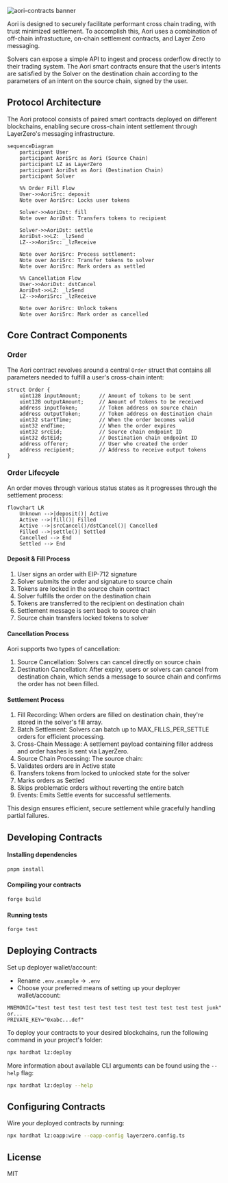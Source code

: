 ![aori-contracts banner](https://github.com/aori-io/.github-private/blob/main/assets/private/aori-contracts.png)

Aori is designed to securely facilitate performant cross chain trading, with trust minimized settlement. To accomplish this, Aori uses a combination of off-chain infrastucture, on-chain settlement contracts, and Layer Zero messaging.

Solvers can expose a simple API to ingest and process orderflow directly to their trading system. The Aori smart contracts ensure that the user’s intents are satisfied by the Solver on the destination chain according to the parameters of an intent on the source chain, signed by the user.

## Protocol Architecture

The Aori protocol consists of paired smart contracts deployed on different blockchains, enabling secure cross-chain intent settlement through LayerZero's messaging infrastructure.

```mermaid
sequenceDiagram
    participant User
    participant AoriSrc as Aori (Source Chain)
    participant LZ as LayerZero
    participant AoriDst as Aori (Destination Chain)
    participant Solver

    %% Order Fill Flow
    User->>AoriSrc: deposit
    Note over AoriSrc: Locks user tokens
    
    Solver->>AoriDst: fill
    Note over AoriDst: Transfers tokens to recipient
    
    Solver->>AoriDst: settle
    AoriDst->>LZ: _lzSend
    LZ-->>AoriSrc: _lzReceive
    
    Note over AoriSrc: Process settlement:
    Note over AoriSrc: Transfer tokens to solver
    Note over AoriSrc: Mark orders as settled

    %% Cancellation Flow
    User->>AoriDst: dstCancel
    AoriDst->>LZ: _lzSend
    LZ-->>AoriSrc: _lzReceive
    
    Note over AoriSrc: Unlock tokens
    Note over AoriSrc: Mark order as cancelled
```

## Core Contract Components

### Order

The Aori contract revolves around a central `Order` struct that contains all parameters needed to fulfill a user's cross-chain intent:

```solidity
struct Order {
    uint128 inputAmount;      // Amount of tokens to be sent
    uint128 outputAmount;     // Amount of tokens to be received
    address inputToken;       // Token address on source chain
    address outputToken;      // Token address on destination chain
    uint32 startTime;         // When the order becomes valid
    uint32 endTime;           // When the order expires
    uint32 srcEid;            // Source chain endpoint ID
    uint32 dstEid;            // Destination chain endpoint ID
    address offerer;          // User who created the order
    address recipient;        // Address to receive output tokens
}
```

### Order Lifecycle

An order moves through various status states as it progresses through the settlement process:

```mermaid
flowchart LR
    Unknown -->|deposit()| Active
    Active -->|fill()| Filled
    Active -->|srcCancel()/dstCancel()| Cancelled
    Filled -->|settle()| Settled
    Cancelled --> End
    Settled --> End
```

#### Deposit & Fill Process

1. User signs an order with EIP-712 signature
2. Solver submits the order and signature to source chain
3. Tokens are locked in the source chain contract
4. Solver fulfills the order on the destination chain
5. Tokens are transferred to the recipient on destination chain
6. Settlement message is sent back to source chain
7. Source chain transfers locked tokens to solver

#### Cancellation Process

Aori supports two types of cancellation:

1. Source Cancellation: Solvers can cancel directly on source chain
2. Destination Cancellation: After expiry, users or solvers can cancel from destination chain, which sends a message to source chain and confirms the order has not been filled.

#### Settlement Process

1. Fill Recording: When orders are filled on destination chain, they're stored in the solver's fill array.
2. Batch Settlement: Solvers can batch up to MAX_FILLS_PER_SETTLE orders for efficient processing.
3. Cross-Chain Message: A settlement payload containing filler address and order hashes is sent via LayerZero.
4. Source Chain Processing: The source chain:
5. Validates orders are in Active state
6. Transfers tokens from locked to unlocked state for the solver
7. Marks orders as Settled
8. Skips problematic orders without reverting the entire batch
9. Events: Emits Settle events for successful settlements.

This design ensures efficient, secure settlement while gracefully handling partial failures.


## Developing Contracts

#### Installing dependencies

```bash
pnpm install
```

#### Compiling your contracts

```bash
forge build
```

#### Running tests

```bash
forge test
```

## Deploying Contracts

Set up deployer wallet/account:

- Rename `.env.example` -> `.env`
- Choose your preferred means of setting up your deployer wallet/account:

```
MNEMONIC="test test test test test test test test test test test junk"
or...
PRIVATE_KEY="0xabc...def"
```

To deploy your contracts to your desired blockchains, run the following command in your project's folder:

```bash
npx hardhat lz:deploy
```

More information about available CLI arguments can be found using the `--help` flag:

```bash
npx hardhat lz:deploy --help
```

## Configuring Contracts

Wire your deployed contracts by running:

```bash
npx hardhat lz:oapp:wire --oapp-config layerzero.config.ts
```

## License

MIT
